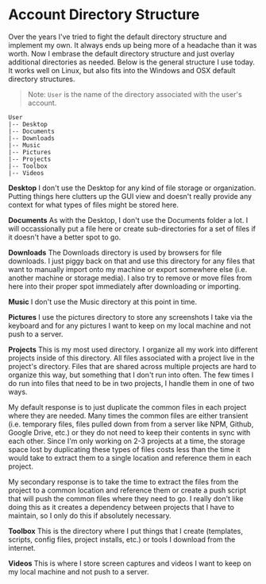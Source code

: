 # Account Directory Structure

Over the years I've tried to fight the default directory structure and implement
my own. It always ends up being more of a headache than it was worth. Now I
embrase the default directory structure and just overlay additional directories
as needed. Below is the general structure I use today. It works well on Linux, but
also fits into the Windows and OSX default directory structures.

> Note: `User` is the name of the directory associated with the user's account.  

```
User
|-- Desktop
|-- Documents
|-- Downloads
|-- Music
|-- Pictures
|-- Projects
|-- Toolbox
|-- Videos
```

**Desktop**
I don't use the Desktop for any kind of file storage or organization. Putting
things here clutters up the GUI view and doesn't really provide any context for
what types of files might be stored here.  

**Documents**
As with the Desktop, I don't use the Documents folder a lot. I will
occassionally put a file here or create sub-directories for a set of files if it
doesn't have a better spot to go.  

**Downloads**
The Downloads directory is used by browsers for file downloads. I just piggy
back on that and use this directory for any files that want to manually import
onto my machine or export somewhere else (i.e. another machine or storage
media). I also try to remove or move files from here into their proper spot
immediately after downloading or importing. 

**Music**
I don't use the Music directory at this point in time.  

**Pictures**
I use the pictures directory to store any screenshots I take via the keyboard
and for any pictures I want to keep on my local machine and not push to a
server.  

**Projects**
This is my most used directory. I organize all my work into different projects
inside of this directory. All files associated with a project live in the
project's directory. Files that are shared across multiple projects are hard
to organize this way, but something that I don't run into often. The few times
I do run into files that need to be in two projects, I handle them in one of two
ways.

My default response is to just duplicate the common files in each project
where they are needed. Many times the common files are either transient (i.e.
temporary files, files pulled down from from a server like NPM, Github,
Google Drive, etc.) or they do not need to keep their contents in sync with each
other. Since I'm only working on 2-3 projects at a time, the storage space lost
by duplicating these types of files costs less than the time it would take to
extract them to a single location and reference them in each project.
 
My secondary response is to take the time to extract the files from the project
to a common location and reference them or create a push script that will push
the common files where they need to go. I really don't like doing this as it
creates a dependency between projects that I have to maintain, so I only do this
if absolutely necessary.

**Toolbox**
This is the directory where I put things that I create (templates, scripts,
config files, project installs, etc.) or tools I download from the internet.

**Videos**
This is where I store screen captures and videos I want to keep on my local
machine and not push to a server.  
